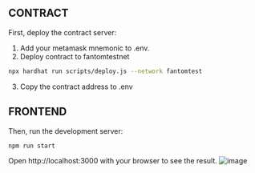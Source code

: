
## CONTRACT
First, deploy the contract server:

1) Add your metamask mnemonic to .env.
2) Deploy contract to fantomtestnet

```bash
npx hardhat run scripts/deploy.js --network fantomtest

```
3) Copy the contract address to .env

## FRONTEND

Then, run the development server:

```bash
npm run start

```
Open http://localhost:3000 with your browser to see the result.
![image](https://user-images.githubusercontent.com/64348740/177959769-be119538-a3d3-47b7-bbb0-dc036d1a7310.png)

